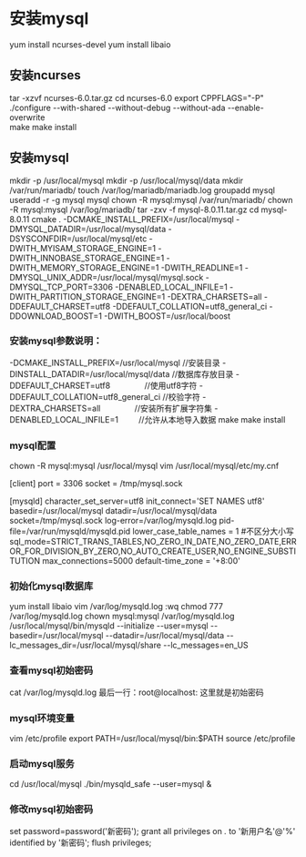 # 安装mysql
yum install ncurses-devel
yum install libaio

## 安装ncurses
tar -xzvf ncurses-6.0.tar.gz
cd ncurses-6.0
export CPPFLAGS="-P" 
./configure --with-shared --without-debug --without-ada --enable-overwrite  
make
make install

## 安装mysql
mkdir -p /usr/local/mysql 
mkdir -p /usr/local/mysql/data
mkdir /var/run/mariadb/
touch /var/log/mariadb/mariadb.log
groupadd mysql
useradd -r -g mysql mysql
chown -R mysql:mysql /var/run/mariadb/
chown -R mysql:mysql /var/log/mariadb/
tar -zxv -f mysql-8.0.11.tar.gz
cd mysql-8.0.11
cmake . -DCMAKE_INSTALL_PREFIX=/usr/local/mysql -DMYSQL_DATADIR=/usr/local/mysql/data -DSYSCONFDIR=/usr/local/mysql/etc -DWITH_MYISAM_STORAGE_ENGINE=1 -DWITH_INNOBASE_STORAGE_ENGINE=1 -DWITH_MEMORY_STORAGE_ENGINE=1 -DWITH_READLINE=1 -DMYSQL_UNIX_ADDR=/usr/local/mysql/mysql.sock -DMYSQL_TCP_PORT=3306 -DENABLED_LOCAL_INFILE=1 -DWITH_PARTITION_STORAGE_ENGINE=1 -DEXTRA_CHARSETS=all -DDEFAULT_CHARSET=utf8 -DDEFAULT_COLLATION=utf8_general_ci -DDOWNLOAD_BOOST=1 -DWITH_BOOST=/usr/local/boost

### 安装mysql参数说明： 
-DCMAKE_INSTALL_PREFIX=/usr/local/mysql //安装目录 
-DINSTALL_DATADIR=/usr/local/mysql/data //数据库存放目录 
-DDEFAULT_CHARSET=utf8 　　　　//使用utf8字符 
-DDEFAULT_COLLATION=utf8_general_ci //校验字符 
-DEXTRA_CHARSETS=all 　　　　//安装所有扩展字符集 
-DENABLED_LOCAL_INFILE=1 　　 //允许从本地导入数据
make
make install

### mysql配置
chown -R mysql:mysql /usr/local/mysql
vim /usr/local/mysql/etc/my.cnf

[client]
port = 3306
socket = /tmp/mysql.sock

[mysqld]
character_set_server=utf8
init_connect='SET NAMES utf8'
basedir=/usr/local/mysql
datadir=/usr/local/mysql/data
socket=/tmp/mysql.sock
log-error=/var/log/mysqld.log
pid-file=/var/run/mysqld/mysqld.pid
lower_case_table_names = 1 #不区分大小写
sql_mode=STRICT_TRANS_TABLES,NO_ZERO_IN_DATE,NO_ZERO_DATE,ERROR_FOR_DIVISION_BY_ZERO,NO_AUTO_CREATE_USER,NO_ENGINE_SUBSTITUTION
max_connections=5000
default-time_zone = '+8:00'


### 初始化mysql数据库
yum install libaio
vim /var/log/mysqld.log
:wq
chmod 777 /var/log/mysqld.log
chown mysql:mysql /var/log/mysqld.log
/usr/local/mysql/bin/mysqld --initialize --user=mysql --basedir=/usr/local/mysql --datadir=/usr/local/mysql/data --lc_messages_dir=/usr/local/mysql/share --lc_messages=en_US

### 查看mysql初始密码
cat /var/log/mysqld.log
最后一行：root@localhost: 这里就是初始密码

### mysql环境变量 
vim /etc/profile
export PATH=/usr/local/mysql/bin:$PATH
source /etc/profile

### 启动mysql服务
cd /usr/local/mysql
./bin/mysqld_safe --user=mysql &

### 修改mysql初始密码
set password=password('新密码');
grant all privileges on *.* to '新用户名'@'%' identified by '新密码';
flush privileges;
